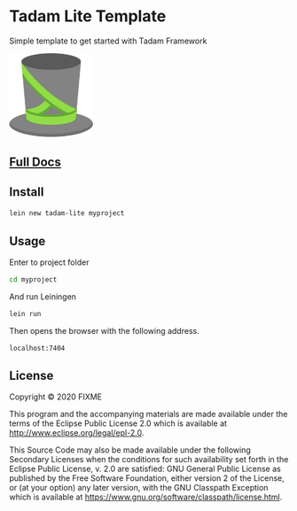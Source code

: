 # Tadam Lite Template

Simple template to get started with Tadam Framework 
 	
<img alt="Rabbit" src="resources/leiningen/new/tadam_lite/resources/public/img/tadam.svg" width="30%">

## [Full Docs](https://www.tadam-framework.dev/)

## Install

```sh
lein new tadam-lite myproject
```

## Usage

Enter to project folder

```sh
cd myproject
```

And run Leiningen

```sh
lein run
```

Then opens the browser with the following address.

```sh
localhost:7404
```

## License

Copyright © 2020 FIXME

This program and the accompanying materials are made available under the
terms of the Eclipse Public License 2.0 which is available at
http://www.eclipse.org/legal/epl-2.0.

This Source Code may also be made available under the following Secondary
Licenses when the conditions for such availability set forth in the Eclipse
Public License, v. 2.0 are satisfied: GNU General Public License as published by
the Free Software Foundation, either version 2 of the License, or (at your
option) any later version, with the GNU Classpath Exception which is available
at https://www.gnu.org/software/classpath/license.html.
